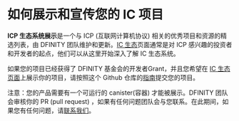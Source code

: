 # 如何展示和宣传您的 IC 项目

**ICP 生态系统展示**是一个与 ICP (互联网计算机协议) 相关的优秀项目和资源的精选列表，由 DFINITY 团队维护和更新。[IC 生态](https://internetcomputer.org/ecosystem)页面通常是对 ICP 感兴趣的投资者和开发者的起点，他们可以从这里开始深入了解 IC 生态系统。

如果您的项目已经获得了 DFINITY 基金会的开发者Grant，并且您希望在 [IC 生态页面](https://internetcomputer.org/ecosystem)上展示你的项目，请按照这个 Github 仓库的[指南](https://github.com/dfinity/portal/tree/master#showcase-submission-guidelines)提交您的项目。

注意：您的产品需要有一个可运行的 canister(容器) 才能被展示。DFINITY 团队会审核你的 PR (pull request) ，如果有任何问题团队会与您联系。在此期间，如果您有任何问题，请[联系我们](mailto:devcomms@dfinity.org)。
